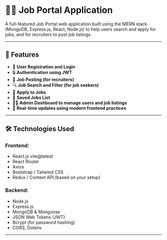 # 🧑‍💼 Job Portal Application

A full-featured Job Portal web application built using the MERN stack (MongoDB, Express.js, React, Node.js) to help users search and apply for jobs, and for recruiters to post job listings.

---

## 🚀 Features

- 👤 **User Registration and Login**
- 🔒 **Authentication using JWT**
- 📝 **Job Posting (for recruiters)**
- 🔍 **Job Search and Filter (for job seekers)**
- 📨 **Apply to Jobs**
- 📂 **Saved Jobs List**
- 🧑‍💻 **Admin Dashboard to manage users and job listings**
- 🔄 **Real-time updates using modern frontend practices**

---

## 🛠️ Technologies Used

### Frontend:
- React.js vite@latest
- React Router
- Axios
- Bootstrap / Tailwind CSS
- Redux / Context API (based on your setup)

### Backend:
- Node.js
- Express.js
- MongoDB & Mongoose
- JSON Web Tokens (JWT)
- Bcrypt (for password hashing)
- CORS, Dotenv

---
